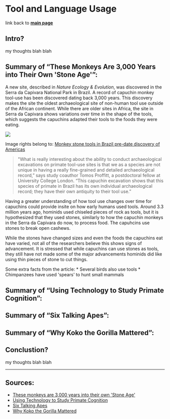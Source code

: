 # **Tool and Language Usage**

link back to [**main page**](https://github.com/lyerlajd/INFOTC1600markdown/blob/main/README.md)

## Intro?
my thoughts blah blah

## **Summary of “These Monkeys Are 3,000 Years into Their Own 'Stone Age'”:**
A new site, described in *Nature Ecology & Evolution*, was discovered in the Serra da Capivara National Park in Brazil. A record of capuchin monkey tool-use has been discovered dating back 3,000 years. This discovery makes the site the oldest archaeological site of non-human tool use outside of the African continent. While there are older sites in Africa, the site in Serra da Capivara shows variations over time in the shape of the tools, which suggests the capuchins adapted their tools to the foods they were eating.

![](https://images.newscientist.com/wp-content/uploads/2016/07/11160047/gettyimages-485848365.jpg?width=778)

Image rights belong to: [Monkey stone tools in Brazil pre-date discovery of Americas](https://www.newscientist.com/article/2096664-monkey-stone-tools-in-brazil-pre-date-discovery-of-americas/) 

>"What is really interesting about the ability to conduct archaeological excavations on primate tool-use sites is that we as a species are not unique in having a   really fine-grained and detailed archaeological record,” says study coauthor Tomos Proffitt, a postdoctoral fellow at University College London. “This capuchin     excavation shows that this species of primate in Brazil has its own individual archaeological record; they have their own antiquity to their tool use.”
    
Having a greater understanding of how tool use changes over time for capuchins could provide insite on how early humans used tools. Around 3.3 million years ago, hominids used chiseled pieces of rock as tools, but it is hypothesized that they used stones, similarly to how the capuchin monkeys in the Serra da Capivara do now, to process food. The capuhcins use stones to break open cashews.

While the stones have changed sizes and even the foods the capuchins eat have varied, not all of the researchers believe this shows signs of advancement. It is stressed that while capuchins can use stones as tools, they still have not made some of the major advancements hominids did like using thin pieces of stone to cut things.

Some extra facts from the article:
    * Several birds also use tools
    * Chimpanzees have used 'spears' to hunt small mammals

## **Summary of “Using Technology to Study Primate Cognition”:**

## **Summary of “Six Talking Apes”:**

## **Summary of “Why Koko the Gorilla Mattered”:**

## Conclustion?
my thoughts blah blah

------------
## **Sources:**
* [These monkeys are 3,000 years into their own 'Stone Age'](https://www.nationalgeographic.com/science/article/capuchin-monkeys-used-stone-tools-3000-years-oldest-outside-africa)
* [Using Technology to Study Primate Cognition](https://www.lpzoo.org/science-project/using-technology-to-study-primate-cognition/)
* [Six Talking Apes](https://www.smithsonianmag.com/science-nature/six-talking-apes-48085302/)
* [Why Koko the Gorilla Mattered](https://www.nationalgeographic.com/animals/article/gorillas-koko-sign-language-culture-animals)
